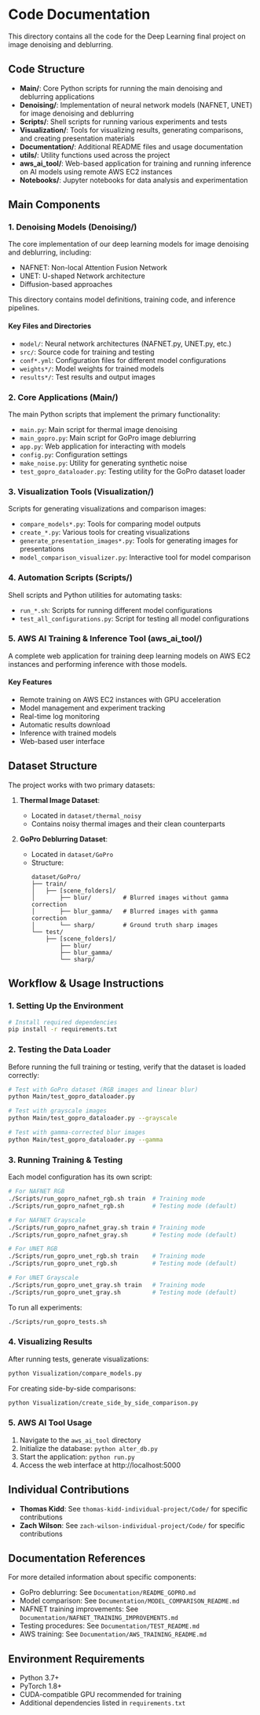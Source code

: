 # Code Documentation

This directory contains all the code for the Deep Learning final project on image denoising and deblurring.

## Code Structure

- **Main/**: Core Python scripts for running the main denoising and deblurring applications
- **Denoising/**: Implementation of neural network models (NAFNET, UNET) for image denoising and deblurring
- **Scripts/**: Shell scripts for running various experiments and tests
- **Visualization/**: Tools for visualizing results, generating comparisons, and creating presentation materials
- **Documentation/**: Additional README files and usage documentation
- **utils/**: Utility functions used across the project
- **aws_ai_tool/**: Web-based application for training and running inference on AI models using remote AWS EC2 instances
- **Notebooks/**: Jupyter notebooks for data analysis and experimentation

## Main Components

### 1. Denoising Models (Denoising/)

The core implementation of our deep learning models for image denoising and deblurring, including:

- NAFNET: Non-local Attention Fusion Network
- UNET: U-shaped Network architecture
- Diffusion-based approaches

This directory contains model definitions, training code, and inference pipelines.

#### Key Files and Directories
- `model/`: Neural network architectures (NAFNET.py, UNET.py, etc.)
- `src/`: Source code for training and testing
- `conf*.yml`: Configuration files for different model configurations
- `weights*/`: Model weights for trained models
- `results*/`: Test results and output images

### 2. Core Applications (Main/)

The main Python scripts that implement the primary functionality:

- `main.py`: Main script for thermal image denoising
- `main_gopro.py`: Main script for GoPro image deblurring
- `app.py`: Web application for interacting with models
- `config.py`: Configuration settings
- `make_noise.py`: Utility for generating synthetic noise
- `test_gopro_dataloader.py`: Testing utility for the GoPro dataset loader

### 3. Visualization Tools (Visualization/)

Scripts for generating visualizations and comparison images:

- `compare_models*.py`: Tools for comparing model outputs
- `create_*.py`: Various tools for creating visualizations
- `generate_presentation_images*.py`: Tools for generating images for presentations
- `model_comparison_visualizer.py`: Interactive tool for model comparison

### 4. Automation Scripts (Scripts/)

Shell scripts and Python utilities for automating tasks:

- `run_*.sh`: Scripts for running different model configurations
- `test_all_configurations.py`: Script for testing all model configurations

### 5. AWS AI Training & Inference Tool (aws_ai_tool/)

A complete web application for training deep learning models on AWS EC2 instances and performing inference with those models.

#### Key Features
- Remote training on AWS EC2 instances with GPU acceleration
- Model management and experiment tracking
- Real-time log monitoring
- Automatic results download
- Inference with trained models
- Web-based user interface

## Dataset Structure

The project works with two primary datasets:

1. **Thermal Image Dataset**:
   - Located in `dataset/thermal_noisy`
   - Contains noisy thermal images and their clean counterparts

2. **GoPro Deblurring Dataset**:
   - Located in `dataset/GoPro`
   - Structure:
     ```
     dataset/GoPro/
     ├── train/
     │   ├── [scene_folders]/
     │       ├── blur/         # Blurred images without gamma correction
     │       ├── blur_gamma/   # Blurred images with gamma correction
     │       └── sharp/        # Ground truth sharp images
     └── test/
         ├── [scene_folders]/
             ├── blur/
             ├── blur_gamma/
             └── sharp/
     ```

## Workflow & Usage Instructions

### 1. Setting Up the Environment

```bash
# Install required dependencies
pip install -r requirements.txt
```

### 2. Testing the Data Loader

Before running the full training or testing, verify that the dataset is loaded correctly:

```bash
# Test with GoPro dataset (RGB images and linear blur)
python Main/test_gopro_dataloader.py

# Test with grayscale images
python Main/test_gopro_dataloader.py --grayscale

# Test with gamma-corrected blur images
python Main/test_gopro_dataloader.py --gamma
```

### 3. Running Training & Testing

Each model configuration has its own script:

```bash
# For NAFNET RGB
./Scripts/run_gopro_nafnet_rgb.sh train  # Training mode
./Scripts/run_gopro_nafnet_rgb.sh        # Testing mode (default)

# For NAFNET Grayscale
./Scripts/run_gopro_nafnet_gray.sh train # Training mode
./Scripts/run_gopro_nafnet_gray.sh       # Testing mode (default)

# For UNET RGB
./Scripts/run_gopro_unet_rgb.sh train    # Training mode
./Scripts/run_gopro_unet_rgb.sh          # Testing mode (default)

# For UNET Grayscale
./Scripts/run_gopro_unet_gray.sh train   # Training mode
./Scripts/run_gopro_unet_gray.sh         # Testing mode (default)
```

To run all experiments:

```bash
./Scripts/run_gopro_tests.sh
```

### 4. Visualizing Results

After running tests, generate visualizations:

```bash
python Visualization/compare_models.py
```

For creating side-by-side comparisons:

```bash
python Visualization/create_side_by_side_comparison.py
```

### 5. AWS AI Tool Usage

1. Navigate to the `aws_ai_tool` directory
2. Initialize the database: `python alter_db.py`
3. Start the application: `python run.py`
4. Access the web interface at http://localhost:5000

## Individual Contributions

- **Thomas Kidd**: See `thomas-kidd-individual-project/Code/` for specific contributions
- **Zach Wilson**: See `zach-wilson-individual-project/Code/` for specific contributions

## Documentation References

For more detailed information about specific components:

- GoPro deblurring: See `Documentation/README_GOPRO.md`
- Model comparison: See `Documentation/MODEL_COMPARISON_README.md`
- NAFNET training improvements: See `Documentation/NAFNET_TRAINING_IMPROVEMENTS.md`
- Testing procedures: See `Documentation/TEST_README.md`
- AWS training: See `Documentation/AWS_TRAINING_README.md`

## Environment Requirements

- Python 3.7+
- PyTorch 1.8+
- CUDA-compatible GPU recommended for training
- Additional dependencies listed in `requirements.txt`

